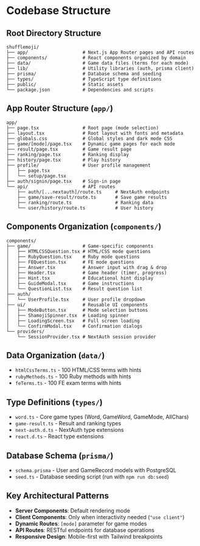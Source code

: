 # Codebase Structure

## Root Directory Structure
```
shufflemoji/
├── app/                    # Next.js App Router pages and API routes
├── components/             # React components organized by domain
├── data/                   # Game data files (terms for each mode) 
├── lib/                    # Utility libraries (auth, prisma client)
├── prisma/                 # Database schema and seeding
├── types/                  # TypeScript type definitions
├── public/                 # Static assets
└── package.json            # Dependencies and scripts
```

## App Router Structure (`app/`)
```
app/
├── page.tsx                # Root page (mode selection)
├── layout.tsx              # Root layout with fonts and metadata
├── globals.css             # Global styles and dark mode CSS
├── game/[mode]/page.tsx    # Dynamic game pages for each mode
├── result/page.tsx         # Game result page
├── ranking/page.tsx        # Ranking display
├── history/page.tsx        # Play history
├── profile/                # User profile management
│   ├── page.tsx
│   └── setup/page.tsx
├── auth/signin/page.tsx    # Sign-in page
└── api/                    # API routes
    ├── auth/[...nextauth]/route.ts     # NextAuth endpoints
    ├── game/save-result/route.ts       # Save game results
    ├── ranking/route.ts                # Ranking data
    └── user/history/route.ts           # User history
```

## Components Organization (`components/`)
```
components/
├── game/                   # Game-specific components
│   ├── HTMLCSSQuestion.tsx # HTML/CSS mode questions
│   ├── RubyQuestion.tsx    # Ruby mode questions
│   ├── FEQuestion.tsx      # FE mode questions
│   ├── Answer.tsx          # Answer input with drag & drop
│   ├── Header.tsx          # Game header (timer, progress)
│   ├── Hint.tsx            # Educational hint display
│   ├── GuideModal.tsx      # Game instructions
│   └── QuestionList.tsx    # Result question list
├── auth/
│   └── UserProfile.tsx     # User profile dropdown
├── ui/                     # Reusable UI components
│   ├── ModeButton.tsx      # Mode selection buttons
│   ├── ShamojiSpinner.tsx  # Loading spinner
│   ├── LoadingScreen.tsx   # Full screen loading
│   └── ConfirmModal.tsx    # Confirmation dialogs
└── providers/
    └── SessionProvider.tsx # NextAuth session provider
```

## Data Organization (`data/`)
- `htmlCssTerms.ts` - 100 HTML/CSS terms with hints
- `rubyMethods.ts` - 100 Ruby methods with hints  
- `feTerms.ts` - 100 FE exam terms with hints

## Type Definitions (`types/`)
- `word.ts` - Core game types (Word, GameWord, GameMode, AllChars)
- `game-result.ts` - Result and ranking types
- `next-auth.d.ts` - NextAuth type extensions
- `react.d.ts` - React type extensions

## Database Schema (`prisma/`)
- `schema.prisma` - User and GameRecord models with PostgreSQL
- `seed.ts` - Database seeding script (run with `npm run db:seed`)

## Key Architectural Patterns
- **Server Components**: Default rendering mode
- **Client Components**: Only when interactivity needed (`"use client"`)
- **Dynamic Routes**: `[mode]` parameter for game modes
- **API Routes**: RESTful endpoints for database operations
- **Responsive Design**: Mobile-first with Tailwind breakpoints